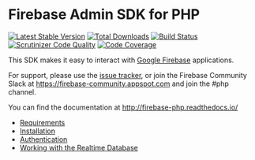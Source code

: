 # Firebase Admin SDK for PHP

[![Latest Stable Version](https://poser.pugx.org/kreait/firebase-php/v/stable)](https://packagist.org/packages/kreait/firebase-php)
[![Total Downloads](https://poser.pugx.org/kreait/firebase-php/downloads)](https://packagist.org/packages/kreait/firebase-php)
[![Build Status](https://travis-ci.org/kreait/firebase-php.svg?branch=master)](https://travis-ci.org/kreait/firebase-php)
[![Scrutinizer Code Quality](https://scrutinizer-ci.com/g/kreait/firebase-php/badges/quality-score.png?b=master)](https://scrutinizer-ci.com/g/kreait/firebase-php/?branch=master)
[![Code Coverage](https://scrutinizer-ci.com/g/kreait/firebase-php/badges/coverage.png?b=master)](https://scrutinizer-ci.com/g/kreait/firebase-php/?branch=master)

This SDK makes it easy to interact with [Google Firebase](https://firebase.google.com>)
applications.

For support, please use the [issue tracker](https://github.com/kreait/firebase-php/issues/),
or join the Firebase Community Slack at https://firebase-community.appspot.com and join the #php channel.

You can find the documentation at http://firebase-php.readthedocs.io/

- [Requirements](https://firebase-php.readthedocs.io/en/3.0/overview.html#requirements)
- [Installation](https://firebase-php.readthedocs.io/en/3.0/overview.html#installation)
- [Authentication](https://firebase-php.readthedocs.io/en/3.0/authentication.html)
- [Working with the Realtime Database](https://firebase-php.readthedocs.io/en/3.0/realtime-database.html)

